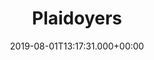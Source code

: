 ---
date: '2019-08-01T13:17:31.000+00:00'
title: "Plaidoyers"
menu:
  main:
    weight: 3
  footer:
    weight: 3
---